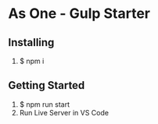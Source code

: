 # As One - Gulp Starter

## Installing

1. $ npm i

## Getting Started

1. $ npm run start
2. Run Live Server in VS Code
